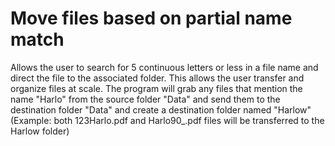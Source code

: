# Move files based on partial name match
Allows the user to search for 5 continuous letters or less in a file name and direct the file to the associated folder. This allows the user transfer and organize files at scale.
The program will grab any files that mention the name "Harlo" from the source folder "Data" and send them to the destination folder "Data" and create a destination folder named "Harlow"(Example: both 123Harlo.pdf and Harlo90_.pdf files will be transferred to the Harlow folder)
